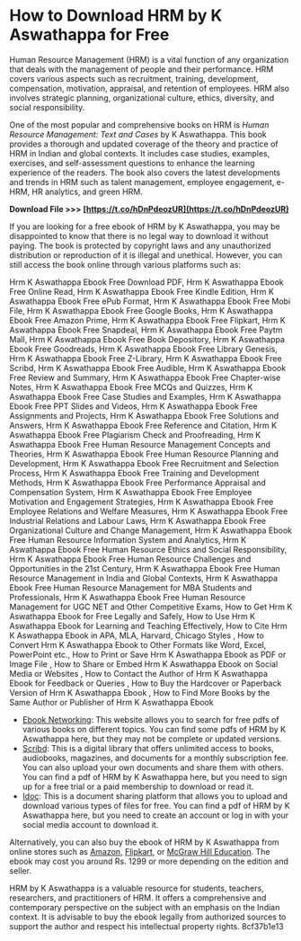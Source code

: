 # How to Download HRM by K Aswathappa for Free
 
Human Resource Management (HRM) is a vital function of any organization that deals with the management of people and their performance. HRM covers various aspects such as recruitment, training, development, compensation, motivation, appraisal, and retention of employees. HRM also involves strategic planning, organizational culture, ethics, diversity, and social responsibility.
 
One of the most popular and comprehensive books on HRM is *Human Resource Management: Text and Cases* by K Aswathappa. This book provides a thorough and updated coverage of the theory and practice of HRM in Indian and global contexts. It includes case studies, examples, exercises, and self-assessment questions to enhance the learning experience of the readers. The book also covers the latest developments and trends in HRM such as talent management, employee engagement, e-HRM, HR analytics, and green HRM.
 
**Download File >>> [https://t.co/hDnPdeozUR](https://t.co/hDnPdeozUR)**


 
If you are looking for a free ebook of HRM by K Aswathappa, you may be disappointed to know that there is no legal way to download it without paying. The book is protected by copyright laws and any unauthorized distribution or reproduction of it is illegal and unethical. However, you can still access the book online through various platforms such as:
 
Hrm K Aswathappa Ebook Free Download PDF,  Hrm K Aswathappa Ebook Free Online Read,  Hrm K Aswathappa Ebook Free Kindle Edition,  Hrm K Aswathappa Ebook Free ePub Format,  Hrm K Aswathappa Ebook Free Mobi File,  Hrm K Aswathappa Ebook Free Google Books,  Hrm K Aswathappa Ebook Free Amazon Prime,  Hrm K Aswathappa Ebook Free Flipkart,  Hrm K Aswathappa Ebook Free Snapdeal,  Hrm K Aswathappa Ebook Free Paytm Mall,  Hrm K Aswathappa Ebook Free Book Depository,  Hrm K Aswathappa Ebook Free Goodreads,  Hrm K Aswathappa Ebook Free Library Genesis,  Hrm K Aswathappa Ebook Free Z-Library,  Hrm K Aswathappa Ebook Free Scribd,  Hrm K Aswathappa Ebook Free Audible,  Hrm K Aswathappa Ebook Free Review and Summary,  Hrm K Aswathappa Ebook Free Chapter-wise Notes,  Hrm K Aswathappa Ebook Free MCQs and Quizzes,  Hrm K Aswathappa Ebook Free Case Studies and Examples,  Hrm K Aswathappa Ebook Free PPT Slides and Videos,  Hrm K Aswathappa Ebook Free Assignments and Projects,  Hrm K Aswathappa Ebook Free Solutions and Answers,  Hrm K Aswathappa Ebook Free Reference and Citation,  Hrm K Aswathappa Ebook Free Plagiarism Check and Proofreading,  Hrm K Aswathappa Ebook Free Human Resource Management Concepts and Theories,  Hrm K Aswathappa Ebook Free Human Resource Planning and Development,  Hrm K Aswathappa Ebook Free Recruitment and Selection Process,  Hrm K Aswathappa Ebook Free Training and Development Methods,  Hrm K Aswathappa Ebook Free Performance Appraisal and Compensation System,  Hrm K Aswathappa Ebook Free Employee Motivation and Engagement Strategies,  Hrm K Aswathappa Ebook Free Employee Relations and Welfare Measures,  Hrm K Aswathappa Ebook Free Industrial Relations and Labour Laws,  Hrm K Aswathappa Ebook Free Organizational Culture and Change Management,  Hrm K Aswathappa Ebook Free Human Resource Information System and Analytics,  Hrm K Aswathappa Ebook Free Human Resource Ethics and Social Responsibility,  Hrm K Aswathappa Ebook Free Human Resource Challenges and Opportunities in the 21st Century,  Hrm K Aswathappa Ebook Free Human Resource Management in India and Global Contexts,  Hrm K Aswathappa Ebook Free Human Resource Management for MBA Students and Professionals,  Hrm K Aswathappa Ebook Free Human Resource Management for UGC NET and Other Competitive Exams,  How to Get Hrm K Aswathappa Ebook for Free Legally and Safely,  How to Use Hrm K Aswathappa Ebook for Learning and Teaching Effectively,  How to Cite Hrm K Aswathappa Ebook in APA, MLA, Harvard, Chicago Styles ,  How to Convert Hrm K Aswathappa Ebook to Other Formats like Word, Excel, PowerPoint etc.,  How to Print or Save Hrm K Aswathappa Ebook as PDF or Image File ,  How to Share or Embed Hrm K Aswathappa Ebook on Social Media or Websites ,  How to Contact the Author of Hrm K Aswathappa Ebook for Feedback or Queries ,  How to Buy the Hardcover or Paperback Version of Hrm K Aswathappa Ebook ,  How to Find More Books by the Same Author or Publisher of Hrm K Aswathappa Ebook
 
- [Ebook Networking](https://ebooknetworking.net/ebooks/k-aswathappa-human-resource-management.html): This website allows you to search for free pdfs of various books on different topics. You can find some pdfs of HRM by K Aswathappa here, but they may not be complete or updated versions.
- [Scribd](https://www.scribd.com/document/441758867/425710600-Hrm-by-aswathappa-free-pdf-pdf-pdf): This is a digital library that offers unlimited access to books, audiobooks, magazines, and documents for a monthly subscription fee. You can also upload your own documents and share them with others. You can find a pdf of HRM by K Aswathappa here, but you need to sign up for a free trial or a paid membership to download or read it.
- [Idoc](https://idoc.pub/download/hrm-aswathappapdf-x4ewqrp61343): This is a document sharing platform that allows you to upload and download various types of files for free. You can find a pdf of HRM by K Aswathappa here, but you need to create an account or log in with your social media account to download it.

Alternatively, you can also buy the ebook of HRM by K Aswathappa from online stores such as [Amazon](https://www.amazon.in/Human-Resource-Management-Text-Cases-ebook/dp/B07B6QZJ7L), [Flipkart](https://www.flipkart.com/human-resource-management-text-cases/p/itmdyv8fzgqz4z2y), or [McGraw Hill Education](https://www.mheducation.co.in/human-resource-management-text-and-cases-9781259026898-india). The ebook may cost you around Rs. 1299 or more depending on the edition and seller.
 
HRM by K Aswathappa is a valuable resource for students, teachers, researchers, and practitioners of HRM. It offers a comprehensive and contemporary perspective on the subject with an emphasis on the Indian context. It is advisable to buy the ebook legally from authorized sources to support the author and respect his intellectual property rights.
 8cf37b1e13
 
